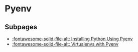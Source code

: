 # Pyenv

## Subpages

- [:fontawesome-solid-file-alt: Installing Python Using Pyenv](installing-python-using-pyenv.md)
- [:fontawesome-solid-file-alt: Virtualenvs with Pyenv](virtualenvs-with-pyenv.md)
